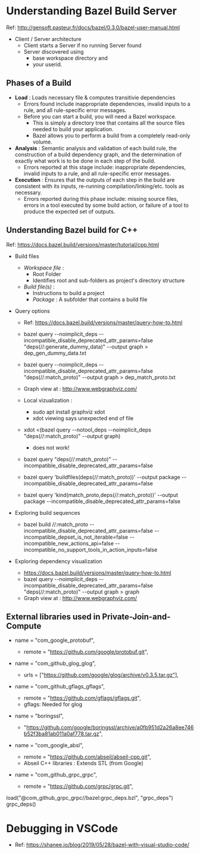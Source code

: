 # Understanding Bazel Build Server

Ref: http://gensoft.pasteur.fr/docs/bazel/0.3.0/bazel-user-manual.html 
+ Client / Server architecture
    + Client starts a Server if no running Server found
    + Server discovered using
        + base workspace directory and 
        + your userid.

## Phases of a Build
+ **Load** : Loads necessary file & computes transitivie dependencies
    + Errors found include inappropriate dependencies, invalid inputs to a rule, and all rule-specific error messages.
    + Before you can start a build, you will need a Bazel workspace. 
        + This is simply a directory tree that contains all the source files needed to build your application. 
        + Bazel allows you to perform a build from a completely read-only volume.
+ **Analysis** : Semantic analysis and validation of each build rule, the construction of a build dependency graph, and the determination of exactly what work is to be done in each step of the build.
    + Errors reported at this stage include: inappropriate dependencies, invalid inputs to a rule, and all rule-specific error messages.
+ **Execution** : Ensures that the outputs of each step in the build are consistent with its inputs, re-running compilation/linking/etc. tools as necessary.
    + Errors reported during this phase include: missing source files, errors in a tool executed by some build action, or failure of a tool to produce the expected set of outputs.

## Understanding Bazel build for C++
Ref: https://docs.bazel.build/versions/master/tutorial/cpp.html 
+ Build files
    + *Workspace file* : 
        + Root Folder
        + Identifies root and sub-folders as project's directory structure
    + *Build file(s)* :
        + Instructions to build a project
        + *Package* : A subfolder that contains a build file
+ Query options
    + Ref: https://docs.bazel.build/versions/master/query-how-to.html 
    + bazel query --noimplicit_deps --incompatible_disable_deprecated_attr_params=false "deps(//:generate_dummy_data)" --output graph > dep_gen_dummy_data.txt
    + bazel query --noimplicit_deps --incompatible_disable_deprecated_attr_params=false "deps(//:match_proto)" --output graph > dep_match_proto.txt

    + Graph view at : http://www.webgraphviz.com/
    + Local vizualization : 
        + sudo apt install graphviz xdot
        + xdot viewing says unexpected end of file
    + xdot <(bazel query --notool_deps --noimplicit_deps "deps(//:match_proto)" --output graph)
        + does not work!
    + bazel query "deps(//:match_proto)" --incompatible_disable_deprecated_attr_params=false
    + bazel query 'buildfiles(deps(//:match_proto))' --output package --incompatible_disable_deprecated_attr_params=false
    + bazel query 'kind(match_proto,deps(//:match_proto))' --output package --incompatible_disable_deprecated_attr_params=false

+ Exploring build sequences
    + bazel build //:match_proto --incompatible_disable_deprecated_attr_params=false --incompatible_depset_is_not_iterable=false --incompatible_new_actions_api=false --incompatible_no_support_tools_in_action_inputs=false
+ Exploring dependency visualization
    + https://docs.bazel.build/versions/master/query-how-to.html 
    + bazel query --noimplicit_deps --incompatible_disable_deprecated_attr_params=false "deps(//:match_proto)" --output graph > graph
    + Graph view at : http://www.webgraphviz.com/
    
## External libraries used in Private-Join-and-Compute
+ name = "com_google_protobuf",
    + remote = "https://github.com/google/protobuf.git",    
+ name = "com_github_glog_glog",
    + urls = ["https://github.com/google/glog/archive/v0.3.5.tar.gz"],

+ name = "com_github_gflags_gflags",
    + remote = "https://github.com/gflags/gflags.git",
    + gflags: Needed for glog


+ name = "boringssl",
    + "https://github.com/google/boringssl/archive/a0fb951d2a26a8ee746b52f3ba81ab011a0af778.tar.gz",

+ name = "com_google_absl",
    + remote = "https://github.com/abseil/abseil-cpp.git",
    + Abseil C++ libraries : Extends STL (from Google)

+ name = "com_github_grpc_grpc",
    + remote = "https://github.com/grpc/grpc.git",

load("@com_github_grpc_grpc//bazel:grpc_deps.bzl", "grpc_deps")
grpc_deps()

# Debugging in VSCode
+ Ref: https://shanee.io/blog/2019/05/28/bazel-with-visual-studio-code/ 
